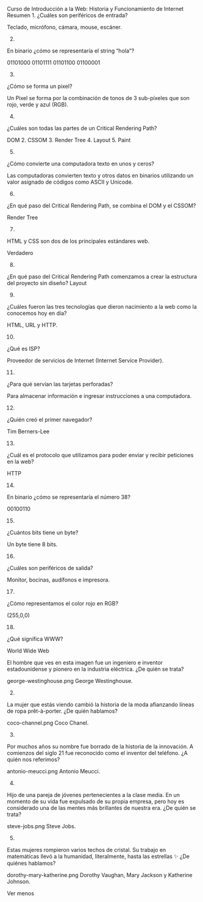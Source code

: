 Curso de Introducción a la Web: Historia y Funcionamiento de Internet
Resumen
1.
¿Cuáles son periféricos de entrada?

Teclado, micrófono, cámara, mouse, escáner.

2.
En binario ¿cómo se representaría el string “hola”?

01101000 01101111 01101100 01100001

3.
¿Cómo se forma un pixel?

Un Pixel se forma por la combinación de tonos de 3 sub-píxeles que son rojo, verde y azul (RGB).

4.
¿Cuáles son todas las partes de un Critical Rendering Path?

DOM 2. CSSOM 3. Render Tree 4. Layout 5. Paint

5.
¿Cómo convierte una computadora texto en unos y ceros?

Las computadoras convierten texto y otros datos en binarios utilizando un valor asignado de códigos como ASCII y Unicode.

6.
¿En qué paso del Critical Rendering Path, se combina el DOM y el CSSOM?

Render Tree

7.
HTML y CSS son dos de los principales estándares web.

Verdadero


8.
¿En qué paso del Critical Rendering Path comenzamos a crear la estructura del proyecto sin diseño?
Layout

9.
¿Cuáles fueron las tres tecnologías que dieron nacimiento a la web como la conocemos hoy en día?

HTML, URL y HTTP.

10.
¿Qué es ISP?

Proveedor de servicios de Internet (Internet Service Provider).

11.
¿Para qué servían las tarjetas perforadas?

Para almacenar información e ingresar instrucciones a una computadora.

12.
¿Quién creó el primer navegador?

Tim Berners-Lee

13.
¿Cuál es el protocolo que utilizamos para poder enviar y recibir peticiones en la web?

HTTP

14.
En binario ¿cómo se representaría el número 38?

00100110

15.
¿Cuántos bits tiene un byte?

Un byte tiene 8 bits.

16.
¿Cuáles son periféricos de salida?

Monitor, bocinas, audífonos e impresora.

17.
¿Cómo representamos el color rojo en RGB?

(255,0,0)

18.
¿Qué significa WWW?

World Wide Web



El hombre que ves en esta imagen fue un ingeniero e inventor estadounidense y pionero en la industria eléctrica. ¿De quién se trata?

george-westinghouse.png
George Westinghouse.

2.
La mujer que estás viendo cambió la historia de la moda afianzando líneas de ropa prêt-à-porter. ¿De quién hablamos?

coco-channel.png
Coco Chanel.

3.
Por muchos años su nombre fue borrado de la historia de la innovación. A comienzos del siglo 21 fue reconocido como el inventor del teléfono. ¿A quién nos referimos?

antonio-meucci.png
Antonio Meucci.

4.
Hijo de una pareja de jóvenes pertenecientes a la clase media. En un momento de su vida fue expulsado de su propia empresa, pero hoy es considerado una de las mentes más brillantes de nuestra era. ¿De quién se trata?

steve-jobs.png
Steve Jobs.

5.
Estas mujeres rompieron varios techos de cristal. Su trabajo en matemáticas llevó a la humanidad, literalmente, hasta las estrellas ✨ ¿De quiénes hablamos?

dorothy-mary-katherine.png
Dorothy Vaughan, Mary Jackson y Katherine Johnson.

Ver menos

